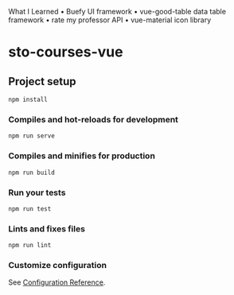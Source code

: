 What I Learned
  • Buefy UI framework
  • vue-good-table data table framework
  • rate my professor API
  • vue-material icon library

# sto-courses-vue

## Project setup
```
npm install
```

### Compiles and hot-reloads for development
```
npm run serve
```

### Compiles and minifies for production
```
npm run build
```

### Run your tests
```
npm run test
```

### Lints and fixes files
```
npm run lint
```

### Customize configuration
See [Configuration Reference](https://cli.vuejs.org/config/).
